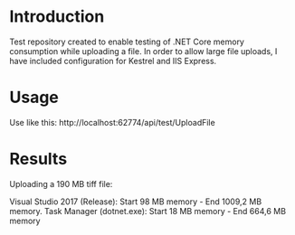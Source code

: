 # Introduction
Test repository created to enable testing of .NET Core memory consumption while uploading a file. In order to allow large file uploads, I have included configuration for Kestrel and IIS Express.

# Usage
Use like this: http://localhost:62774/api/test/UploadFile

# Results
Uploading a 190 MB tiff file:

Visual Studio 2017 (Release): Start 98 MB memory - End 1009,2 MB memory. 
Task Manager (dotnet.exe): Start 18 MB memory - End 664,6 MB memory

